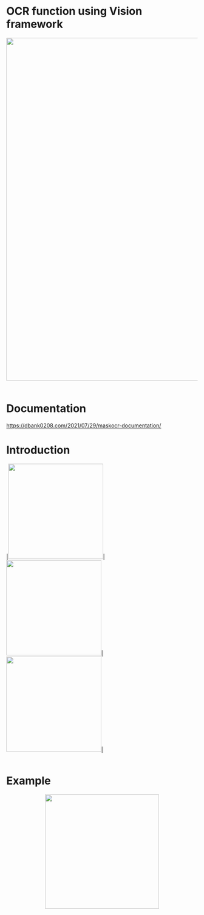 # OCR function using Vision framework

<p align="left">
<img src="https://user-images.githubusercontent.com/16457165/127398047-3fc2b153-08f7-4fc0-a090-17beab9e5896.png" width=900>
<br>
<br>
</p>

# Documentation
https://dbank0208.com/2021/07/29/maskocr-documentation/

# Introduction

<p align="left">
|<img src= "https://user-images.githubusercontent.com/16457165/127393633-a8080a1f-a2c2-4b74-8aae-3534ec7cb892.png" width=250 height=250>|<img src= "https://user-images.githubusercontent.com/16457165/127394015-9c0b9e9b-c8e5-4f16-8e77-85876e6b928c.png" width=250 height=250>|<img src= "https://user-images.githubusercontent.com/16457165/127394274-56baf6eb-20b9-4c13-a5cd-19ac88e91381.png" width=250 height=250>|
<br>
<br>
</p>
 
# Example

<p align="center">
<img src= "https://user-images.githubusercontent.com/16457165/127109181-471c444a-f33d-4807-b1ed-1a75c38a8e6e.mov" width=300>
</p>

